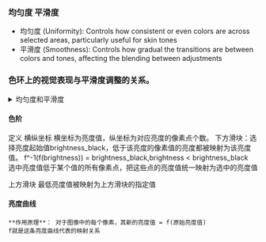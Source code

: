 ### 均匀度 平滑度
- 均匀度 (Uniformity): Controls how consistent or even colors are across selected areas, particularly useful for skin tones
- 平滑度 (Smoothness): Controls how gradual the transitions are between colors and tones, affecting the blending between adjustments

### 色环上的视觉表现与平滑度调整的关系。

<details>
<summary> 均匀度和平滑度</summary>
我来解释一下Capture One中色环上的视觉表现与平滑度调整的关系。

当你增加平滑度值时，你看到的色环上扇形外面的虚线或模糊部分变得更大，这是因为平滑度控制的是颜色调整的"过渡区域"或"影响范围"。

在Capture One的色彩编辑器中，色环上的视觉元素有以下含义：

1. 实心扇形区域：这代表你明确选择的颜色范围，是调整将完全应用的区域。
    
2. 扇形外围的虚线/模糊部分：这代表颜色调整的过渡区或"缓冲区"。在这个区域中，你的调整会以渐变方式减弱，直到完全消失。这就是平滑度控制的部分。
    

当你增加平滑度时，调整效果会更平滑地扩散到相邻颜色，避免在颜色之间产生明显的边界或不自然的过渡。这就是为什么你会看到扇形外面的虚线部分变大 - 它表示你的调整正在更广泛地影响相邻色调。

这种设计的目的是确保颜色调整看起来自然而和谐。如果没有平滑度控制，颜色调整可能会在选择区域的边缘产生突兀的变化或色调跳跃，导致不自然的效果。

平滑度值低时：调整仅应用于严格选定的颜色范围，边缘过渡很小，可能会产生更明确但可能不太自然的调整效果。

平滑度值高时：调整会平滑地扩散到相邻颜色，创造更自然的过渡，但也意味着你的调整会影响更多的颜色范围。

根据你的编辑目标，你可能需要调整平滑度值：精确的颜色修正可能需要较低的平滑度，而自然美观的调整通常需要较高的平滑度。
</details>

#### 色阶

定义 横纵坐标 横坐标为亮度值，纵坐标为对应亮度的像素点个数。
下方滑块：选择亮度起始值brightness_black，低于该亮度的像素值的亮度都被映射为该亮度值。    f^-1(f(brightness))   = brightness_black,brightness < brightness_black  
选中亮度值低于某个值的所有像素点，把这些点的亮度值统一映射为选中的亮度值

上方滑块 最低亮度值被映射为上方滑块的指定值


#### 亮度曲线
	**作用原理**： 对于图像中的每个像素，其新的亮度值 = f(原始亮度值)
	f就是这条亮度曲线代表的映射关系
	